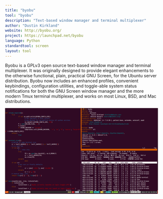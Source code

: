 ```yaml
---
title: "byobu"
tool: "byobu"
description: "Text-based window manager and terminal multiplexer"
author: "Dustin Kirkland"
website: http://byobu.org/
project: https://launchpad.net/byobu
language: Python
standardtool: screen
layout: tool
---
```


Byobu is a GPLv3 open source text-based window manager and terminal multiplexer. It was originally designed to provide
elegant enhancements to the otherwise functional, plain, practical GNU Screen, for the Ubuntu server distribution.
Byobu now includes an enhanced profiles, convenient keybindings, configuration utilities, and toggle-able system status
notifications for both the GNU Screen window manager and the more modern Tmux terminal multiplexer, and works on most
Linux, BSD, and Mac distributions.

![Screenshot](screenshot.png)
